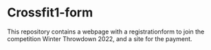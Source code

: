 # Crossfit1-form
This repository contains a webpage with a registrationform to join the competition Winter Throwdown 2022, and a site for the payment.
